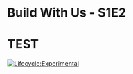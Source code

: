 # Build With Us - S1E2
# TEST
[![Lifecycle:Experimental](https://img.shields.io/badge/Lifecycle-Experimental-339999)](<Redirect-URL>)

